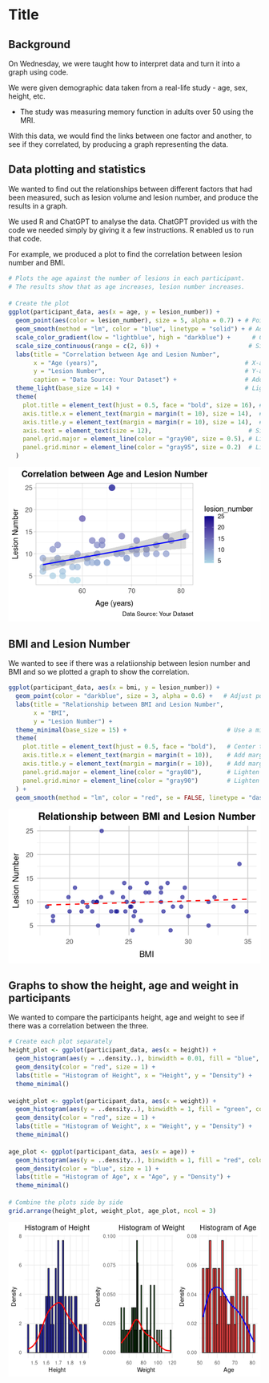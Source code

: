 # Title

## Background
On Wednesday, we were taught how to interpret data and turn it into a graph using code.

We were given demographic data taken from a real-life study - age, sex, height, etc.
- The study was measuring memory function in adults over 50 using the MRI.

With this data, we would find the links between one factor and another, to see if they correlated, by producing a graph representing the data.

## Data plotting and statistics
We wanted to find out the relationships between different factors that had been measured, such as lesion volume and lesion number, and produce the results in a graph.

We used R and ChatGPT to analyse the data. ChatGPT provided us with the code we needed simply by giving it a few instructions. R enabled us to run that code.

For example, we produced a plot to find the correlation between lesion number and BMI.

```r
# Plots the age against the number of lesions in each participant.
# The results show that as age increases, lesion number increases.

# Create the plot
ggplot(participant_data, aes(x = age, y = lesion_number)) +
  geom_point(aes(color = lesion_number), size = 5, alpha = 0.7) + # Points with color and size mappings
  geom_smooth(method = "lm", color = "blue", linetype = "solid") + # Add regression line
  scale_color_gradient(low = "lightblue", high = "darkblue") +      # Color gradient for lesion_number
  scale_size_continuous(range = c(2, 6)) +                         # Size gradient for age
  labs(title = "Correlation between Age and Lesion Number",
       x = "Age (years)",                                         # X-axis label
       y = "Lesion Number",                                       # Y-axis label
       caption = "Data Source: Your Dataset") +                   # Add a caption for the data source
  theme_light(base_size = 14) +                                   # Light theme with larger base font size
  theme(
    plot.title = element_text(hjust = 0.5, face = "bold", size = 16), # Center and bold the title with a larger size
    axis.title.x = element_text(margin = margin(t = 10), size = 14),  # Add margin and size to x-axis title
    axis.title.y = element_text(margin = margin(r = 10), size = 14),  # Add margin and size to y-axis title
    axis.text = element_text(size = 12),                           # Size of axis text
    panel.grid.major = element_line(color = "gray90", size = 0.5), # Light major grid lines
    panel.grid.minor = element_line(color = "gray95", size = 0.2)  # Light minor grid lines
  )
```

![Description](https://github.com/LK-Github-lgtm/in2science/blob/main/file_show.png)


## BMI and Lesion Number

We wanted to see if there was a relatiionship between lesion number and BMI and so we plotted a graph to show the correlation.

```r
ggplot(participant_data, aes(x = bmi, y = lesion_number)) +
  geom_point(color = "darkblue", size = 3, alpha = 0.6) +   # Adjust point color, size, and transparency
  labs(title = "Relationship between BMI and Lesion Number",
       x = "BMI",
       y = "Lesion Number") +
  theme_minimal(base_size = 15) +                            # Use a minimal theme with larger base font size
  theme(
    plot.title = element_text(hjust = 0.5, face = "bold"),   # Center the plot title and make it bold
    axis.title.x = element_text(margin = margin(t = 10)),    # Add margin to the x-axis title
    axis.title.y = element_text(margin = margin(r = 10)),    # Add margin to the y-axis title
    panel.grid.major = element_line(color = "gray80"),       # Lighten the grid lines
    panel.grid.minor = element_line(color = "gray90")        # Lighten the minor grid lines
  ) +
  geom_smooth(method = "lm", color = "red", se = FALSE, linetype = "dashed") # Add a regression line
```

![Description](https://github.com/LK-Github-lgtm/in2science/blob/main/bmi_lesion_number.png)


## Graphs to show the height, age and weight in participants

We wanted to compare the participants height, age and weight to see if there was a correlation between the three.

```r
# Create each plot separately
height_plot <- ggplot(participant_data, aes(x = height)) + 
  geom_histogram(aes(y = ..density..), binwidth = 0.01, fill = "blue", color = "black", alpha = 0.7) +
  geom_density(color = "red", size = 1) +
  labs(title = "Histogram of Height", x = "Height", y = "Density") +
  theme_minimal()

weight_plot <- ggplot(participant_data, aes(x = weight)) + 
  geom_histogram(aes(y = ..density..), binwidth = 1, fill = "green", color = "black", alpha = 0.7) +
  geom_density(color = "red", size = 1) +
  labs(title = "Histogram of Weight", x = "Weight", y = "Density") +
  theme_minimal()

age_plot <- ggplot(participant_data, aes(x = age)) + 
  geom_histogram(aes(y = ..density..), binwidth = 1, fill = "red", color = "black", alpha = 0.7) +
  geom_density(color = "blue", size = 1) +
  labs(title = "Histogram of Age", x = "Age", y = "Density") +
  theme_minimal()

# Combine the plots side by side
grid.arrange(height_plot, weight_plot, age_plot, ncol = 3)
```

![Description](https://github.com/LK-Github-lgtm/in2science/blob/main/height_weight_age.png)

